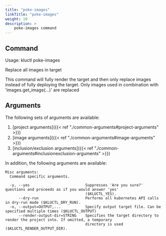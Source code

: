 ```yaml
---
title: "poke-images"
linkTitle: "poke-images"
weight: 10
description: >
    poke-images command
---
```


## Command
<!-- BEGIN SECTION "poke-images" "Usage" false -->
Usage: kluctl poke-images

Replace all images in target

This command will fully render the target and then only replace images instead of fully deploying the target. Only
images used in combination with 'images.get_image(...)' are replaced

<!-- END SECTION -->

## Arguments
The following sets of arguments are available:
1. [project arguments]({{< ref "./common-arguments#project-arguments" >}})
1. [image arguments]({{< ref "./common-arguments#image-arguments" >}})
1. [inclusion/exclusion arguments]({{< ref "./common-arguments#inclusionexclusion-arguments" >}})

In addition, the following arguments are available:
<!-- BEGIN SECTION "poke-images" "Misc arguments" true -->
```
Misc arguments:
  Command specific arguments.

  -y, --yes                         Suppresses 'Are you sure?' questions and proceeds as if you would answer 'yes'
                                    ($KLUCTL_YES).
      --dry-run                     Performs all kubernetes API calls in dry-run mode ($KLUCTL_DRY_RUN).
  -o, --output=OUTPUT,...           Specify output target file. Can be specified multiple times ($KLUCTL_OUTPUT)
      --render-output-dir=STRING    Specifies the target directory to render the project into. If omitted, a temporary
                                    directory is used ($KLUCTL_RENDER_OUTPUT_DIR).

```
<!-- END SECTION -->
